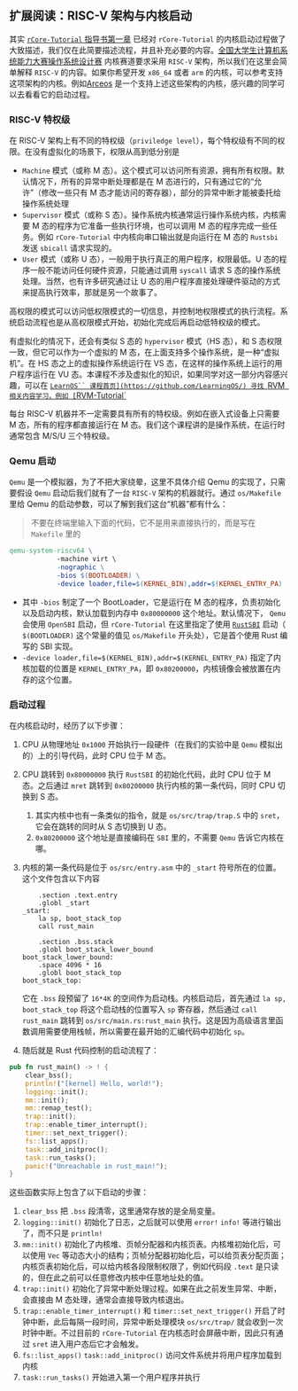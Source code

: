 ## 扩展阅读：RISC-V 架构与内核启动

其实 [`rCore-Tutorial` 指导书第一章](http://learningos.cn/rCore-Tutorial-Guide-2023A/chapter1/4mini-rt-baremetal.html) 已经对 `rCore-Tutorial` 的内核启动过程做了大致描述，我们仅在此简要描述流程，并且补充必要的内容。[全国大学生计算机系统能力大赛操作系统设计赛](https://os.educg.net/#/) 内核赛道要求采用 `RISC-V` 架构，所以我们在这里会简单解释 `RISC-V` 的内容。如果你希望开发 `x86_64` 或者 `arm` 的内核，可以参考支持这项架构的内核。例如[Arceos](https://github.com/rcore-os/arceos/) 是一个支持上述这些架构的内核，感兴趣的同学可以去看看它的启动过程。

### RISC-V 特权级

在 RISC-V 架构上有不同的特权级（`priviledge level`），每个特权级有不同的权限。在没有虚拟化的场景下，权限从高到低分别是

- `Machine` 模式（或称 M 态）。这个模式可以访问所有资源，拥有所有权限。默认情况下，所有的异常中断处理都是在 M 态进行的，只有通过它的“允许”（修改一些只有 M 态才能访问的寄存器），部分的异常中断才能被委托给操作系统处理
- `Supervisor` 模式（或称 S 态）。操作系统内核通常运行操作系统内核，内核需要 M 态的程序为它准备一些执行环境，也可以调用 M 态的程序完成一些任务。例如 `rCore-Tutorial` 中内核向串口输出就是向运行在 M 态的 `Rustsbi` 发送 `sbicall` 请求实现的。
- `User` 模式（或称 U 态），一般用于执行真正的用户程序，权限最低。U 态的程序一般不能访问任何硬件资源，只能通过调用 `syscall` 请求 S 态的操作系统处理。当然，也有许多研究通过让 U 态的用户程序直接处理硬件驱动的方式来提高执行效率，那就是另一个故事了。

高权限的模式可以访问低权限模式的一切信息，并控制地权限模式的执行流程。系统启动流程也是从高权限模式开始，初始化完成后再启动低特权级的模式。

有虚拟化的情况下，还会有类似 S 态的 `hypervisor` 模式（HS 态），和 S 态权限一致，但它可以作为一个虚拟的 M 态，在上面支持多个操作系统，是一种“虚拟机”。在 HS 态之上的虚拟操作系统运行在 VS 态，在这样的操作系统上运行的用户程序运行在 VU 态。本课程不涉及虚拟化的知识，如果同学对这一部分内容感兴趣，可以在 [`LearnOS`` 课程首页](https://github.com/LearningOS/) 寻找 `RVM` 相关内容学习，例如 [`RVM-Tutorial`](https://github.com/LearningOS/RVM-Tutorial)

每台 RISC-V 机器并不一定需要具有所有的特权级。例如在嵌入式设备上只需要 M 态，所有的程序都直接运行在 M 态。我们这个课程讲的是操作系统，在运行时通常包含 M/S/U 三个特权级。

### Qemu 启动

`Qemu` 是一个模拟器，为了不把大家绕晕，这里不具体介绍 Qemu 的实现了，只需要假设 `Qemu` 启动后我们就有了一台 `RISC-V` 架构的机器就行。通过 `os/Makefile` 里给 Qemu 的启动参数，可以了解到我们这台“机器”都有什么：

> 不要在终端里输入下面的代码，它不是用来直接执行的，而是写在 `Makefile` 里的

```makefile
qemu-system-riscv64 \
            -machine virt \
            -nographic \
            -bios $(BOOTLOADER) \
            -device loader,file=$(KERNEL_BIN),addr=$(KERNEL_ENTRY_PA)
```

- 其中 `-bios` 制定了一个 BootLoader，它是运行在 M 态的程序，负责初始化以及启动内核，默认加载到内存中 `0x80000000` 这个地址。默认情况下， `Qemu` 会使用 `OpenSBI` 启动，但 `rCore-Tutorial` 在这里指定了使用 [`RustSBI`](https://github.com/rustsbi/rustsbi-qemu/) 启动（ `$(BOOTLOADER)` 这个常量的值见 `os/Makefile` 开头处），它是首个使用 Rust 编写的 SBI 实现。
- `-device loader,file=$(KERNEL_BIN),addr=$(KERNEL_ENTRY_PA)` 指定了内核加载的位置是 `KERNEL_ENTRY_PA`，即 `0x80200000`，内核镜像会被放置在内存的这个位置。

### 启动过程

在内核启动时，经历了以下步骤：

1. CPU 从物理地址 `0x1000` 开始执行一段硬件（在我们的实验中是 `Qemu` 模拟出的）上的引导代码，此时 CPU 位于 M 态。

2. CPU 跳转到 `0x80000000` 执行 `RustSBI` 的初始化代码，此时 CPU 位于 M 态。之后通过 `mret` 跳转到 `0x80200000` 执行内核的第一条代码，同时 CPU 切换到 S 态。
   
   1. 其实内核中也有一条类似的指令，就是 `os/src/trap/trap.S` 中的 `sret`，它会在跳转的同时从 S 态切换到 U 态。
   2. `0x80200000` 这个地址是直接编码在 `SBI` 里的，不需要 `Qemu` 告诉它内核在哪。

3. 内核的第一条代码是位于 `os/src/entry.asm` 中的 `_start` 符号所在的位置。这个文件包含以下内容
   
   ```asm6502
       .section .text.entry
       .globl _start
   _start:
       la sp, boot_stack_top
       call rust_main
   
       .section .bss.stack
       .globl boot_stack_lower_bound
   boot_stack_lower_bound:
       .space 4096 * 16
       .globl boot_stack_top
   boot_stack_top:
   ```
   
    它在 `.bss` 段预留了 `16*4K` 的空间作为启动栈。内核启动后，首先通过 `la sp, boot_stack_top` 将这个启动栈的位置写入 `sp` 寄存器，然后通过 `call rust_main` 跳转到 `os/src/main.rs:rust_main` 执行。这是因为高级语言里函数调用需要使用栈帧，所以需要在最开始的汇编代码中初始化 `sp`。

4. 随后就是 Rust 代码控制的启动流程了：

```rust
pub fn rust_main() -> ! {
    clear_bss();
    println!("[kernel] Hello, world!");
    logging::init();
    mm::init();
    mm::remap_test();
    trap::init();
    trap::enable_timer_interrupt();
    timer::set_next_trigger();
    fs::list_apps();
    task::add_initproc();
    task::run_tasks();
    panic!("Unreachable in rust_main!");
}
```

这些函数实际上包含了以下启动的步骤：

1. `clear_bss` 把 `.bss` 段清零，这里通常存放的是全局变量。
2. `logging::init()` 初始化了日志，之后就可以使用 `error!` `info!` 等进行输出了，而不只是 `println!`
3. `mm::init()` 初始化了内核堆、页帧分配器和内核页表。内核堆初始化后，可以使用 `Vec` 等动态大小的结构；页帧分配器初始化后，可以给页表分配页面；内核页表初始化后，可以给内核各段限制权限了，例如代码段 `.text` 是只读的，但在此之前可以任意修改内核中任意地址处的值。
4. `trap::init()` 初始化了异常中断处理过程。如果在此之前发生异常、中断，会直接由 M 态处理，通常会直接导致内核退出。
5. `trap::enable_timer_interrupt()` 和 `timer::set_next_trigger()` 开启了时钟中断，此后每隔一段时间，异常中断处理模块 `os/src/trap/` 就会收到一次时钟中断。不过目前的 `rCore-Tutorial` 在内核态时会屏蔽中断，因此只有通过 `sret` 进入用户态后它才会触发。
6. `fs::list_apps()` `task::add_initproc()` 访问文件系统并将用户程序加载到内核
7. `task::run_tasks()` 开始进入第一个用户程序并执行
